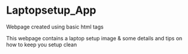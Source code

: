 # Laptopsetup_App

Webpage created using basic html tags

This webpage contains a laptop setup image & some details and tips on how to keep you setup clean
